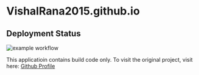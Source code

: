 # VishalRana2015.github.io


## Deployment Status

![example workflow](https://github.com/VishalRana2015/GithubProfile/actions/workflows/deployProd.yml/badge.svg?branch=release)


This applicatioin contains build code only. 
To visit the original project, visit here: [Github Profile](https://github.com/VishalRana2015/GithubProfile)

